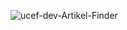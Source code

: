 ![ucef-dev-Artikel-Finder](https://github.com/user-attachments/assets/eae413ad-8c33-4f51-9fc5-03d16bf56b9a)

